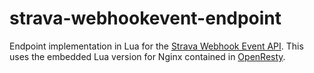 # strava-webhookevent-endpoint

Endpoint implementation in Lua for the [Strava Webhook Event API](http://strava.github.io/api/v3/events/).
This uses the embedded Lua version for Nginx contained in [OpenResty](https://openresty.org/en/). 
